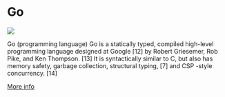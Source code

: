 
# Go  
![](https://www.tiobe.com/wp-content/themes/tiobe/tiobe-index/images/Go.png)



Go (programming language) Go is a statically typed, compiled high-level programming language designed at Google [12] by Robert Griesemer, Rob Pike, and Ken Thompson. [13] It is syntactically similar to C, but also has memory safety, garbage collection, structural typing, [7] and CSP -style concurrency. [14]

[More info](https://en.wikipedia.org/wiki/Go_(programming_language))
